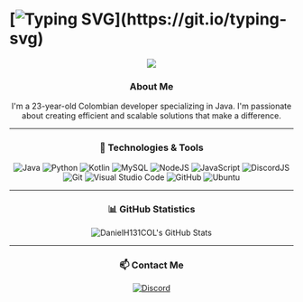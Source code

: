 # [![Typing SVG](https://readme-typing-svg.herokuapp.com/?color=ffffff&size=35&center=true&vCenter=true&width=1000&lines=Hello,+my+name+is+DanielH131COL;I'm+23+years+old.;)](https://git.io/typing-svg)
<div align="center">

<p align="center">
  <a href="https://github.com/DanielH131COL">
    <img src="https://komarev.com/ghpvc/?username=DanielH131COL&color=red">
  </a>
</p>

### About Me
I'm a 23-year-old Colombian developer specializing in Java. I'm passionate about creating efficient and scalable solutions that make a difference.

---
### 🚀 Technologies & Tools

![Java](https://img.shields.io/badge/java-%23ED8B00.svg?style=for-the-badge&logo=openjdk&logoColor=white) ![Python](https://img.shields.io/badge/python-%2314354C.svg?style=for-the-badge&logo=python&logoColor=white) ![Kotlin](https://img.shields.io/badge/kotlin-%237F52FF.svg?style=for-the-badge&logo=kotlin&logoColor=white) ![MySQL](https://img.shields.io/badge/mysql-%2300f.svg?style=for-the-badge&logo=mysql&logoColor=white) ![NodeJS](https://img.shields.io/badge/node.js-%2343853D.svg?style=for-the-badge&logo=node.js&logoColor=white) ![JavaScript](https://img.shields.io/badge/javascript-%23323330.svg?style=for-the-badge&logo=javascript&logoColor=%23F7DF1E) ![DiscordJS](https://img.shields.io/badge/discord.js-%232C3454.svg?style=for-the-badge&logo=Discord&logoColor=Blue) ![Git](https://img.shields.io/badge/git-%23F05033.svg?style=for-the-badge&logo=git&logoColor=white) ![Visual Studio Code](https://img.shields.io/badge/VisualStudioCode-0078d7.svg?style=for-the-badge&logo=visual-studio-code&logoColor=white) ![GitHub](https://img.shields.io/badge/github-%23121011.svg?style=for-the-badge&logo=github&logoColor=white) ![Ubuntu](https://img.shields.io/badge/Ubuntu-E95420?style=for-the-badge&logo=ubuntu&logoColor=white)

---

### 📊 GitHub Statistics
![DanielH131COL's GitHub Stats](https://github-readme-stats.vercel.app/api?username=DanielH131COL&show_icons=true&theme=radical&count_private=true&include_all_commits=true)

---

### 📫 Contact Me
<div>
  <a href="https://discord.gg/danielh131col2"><img src="https://img.shields.io/badge/danielh131col2-%237289DA.svg?style=for-the-badge&logo=discord&logoColor=white" alt="Discord"></a>
</div>
</div>

